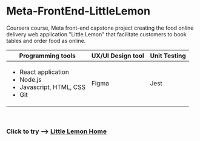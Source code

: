 # Meta-FrontEnd-LittleLemon
Coursera course, Meta front-end capstone project creating the food online delivery web application "Little Lemon" that facilitate customers to book tables and order food as online.

|Programming tools|UX/UI Design tool|Unit Testing|
|---              |---              |---         |
|<ul><li>React application</li><li>Node.js</li><li>Javascript, HTML, CSS</li><li>Git</li></ul>|Figma|Jest|

<br>

### Click to try --> [Little Lemon Home](https://sumittabungsud.github.io/meta-frontend-littlelemon/)

